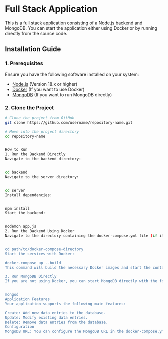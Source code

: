 # Full Stack Application

This is a full stack application consisting of a Node.js backend and MongoDB. You can start the application either using Docker or by running directly from the source code.

## Installation Guide

### 1. Prerequisites

Ensure you have the following software installed on your system:
- [Node.js](https://nodejs.org/) (Version 18.x or higher)
- [Docker](https://www.docker.com/products/docker-desktop) (If you want to use Docker)
- [MongoDB](https://www.mongodb.com/try/download/community) (If you want to run MongoDB directly)

### 2. Clone the Project

```bash
# Clone the project from GitHub
git clone https://github.com/username/repository-name.git

# Move into the project directory
cd repository-name


How to Run
1. Run the Backend Directly
Navigate to the backend directory:


cd backend
Navigate to the server directory:


cd server
Install dependencies:


npm install
Start the backend:


nodemon app.js
2. Run the Backend Using Docker
Navigate to the directory containing the docker-compose.yml file (if it's not in the backend directory):


cd path/to/docker-compose-directory
Start the services with Docker:

docker-compose up --build
This command will build the necessary Docker images and start the containers for the backend and MongoDB.

3. Run MongoDB Directly
If you are not using Docker, you can start MongoDB directly with the following command:


mongod
Application Features
Your application supports the following main features:

Create: Add new data entries to the database.
Update: Modify existing data entries.
Delete: Remove data entries from the database.
Configuration
MongoDB URL: You can configure the MongoDB URL in the docker-compose.yml file or in the backend configuration file.
